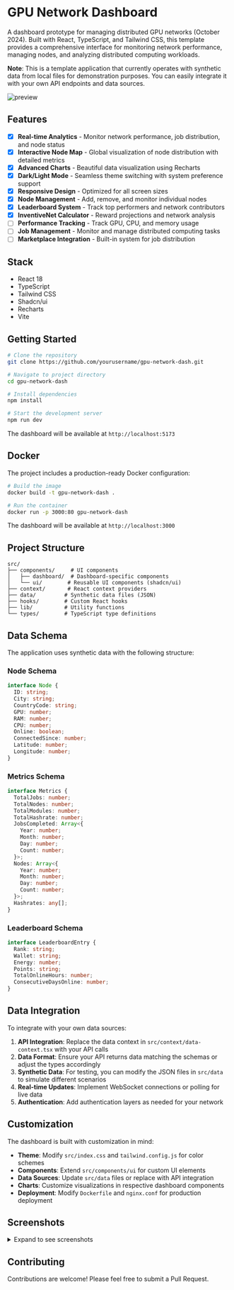 # GPU Network Dashboard

A dashboard prototype for managing distributed GPU networks (October 2024). Built with React, TypeScript, and Tailwind CSS, this template provides a comprehensive interface for monitoring network performance, managing nodes, and analyzing distributed computing workloads.

**Note**: This is a template application that currently operates with synthetic data from local files for demonstration purposes. You can easily integrate it with your own API endpoints and data sources.

![preview](https://github.com/user-attachments/assets/d5f038ea-5a53-409e-87f9-a13b5a92d3bc)

## Features

- [x] **Real-time Analytics** - Monitor network performance, job distribution, and node status
- [x] **Interactive Node Map** - Global visualization of node distribution with detailed metrics
- [x] **Advanced Charts** - Beautiful data visualization using Recharts
- [x] **Dark/Light Mode** - Seamless theme switching with system preference support
- [x] **Responsive Design** - Optimized for all screen sizes
- [x] **Node Management** - Add, remove, and monitor individual nodes
- [x] **Leaderboard System** - Track top performers and network contributors
- [x] **InventiveNet Calculator** - Reward projections and network analysis
- [ ] **Performance Tracking** - Track GPU, CPU, and memory usage
- [ ] **Job Management** - Monitor and manage distributed computing tasks
- [ ] **Marketplace Integration** - Built-in system for job distribution

## Stack

- React 18
- TypeScript
- Tailwind CSS
- Shadcn/ui
- Recharts
- Vite

## Getting Started

```bash
# Clone the repository
git clone https://github.com/yourusername/gpu-network-dash.git

# Navigate to project directory
cd gpu-network-dash

# Install dependencies
npm install

# Start the development server
npm run dev
```

The dashboard will be available at `http://localhost:5173`

## Docker

The project includes a production-ready Docker configuration:

```bash
# Build the image
docker build -t gpu-network-dash .

# Run the container
docker run -p 3000:80 gpu-network-dash
```

The dashboard will be available at `http://localhost:3000`

## Project Structure

```
src/
├── components/     # UI components
│   ├── dashboard/  # Dashboard-specific components
│   └── ui/        # Reusable UI components (shadcn/ui)
├── context/       # React context providers
├── data/         # Synthetic data files (JSON)
├── hooks/        # Custom React hooks
├── lib/          # Utility functions
└── types/        # TypeScript type definitions
```

## Data Schema

The application uses synthetic data with the following structure:

### Node Schema
```typescript
interface Node {
  ID: string;
  City: string;
  CountryCode: string;
  GPU: number;
  RAM: number;
  CPU: number;
  Online: boolean;
  ConnectedSince: number;
  Latitude: number;
  Longitude: number;
}
```

### Metrics Schema
```typescript
interface Metrics {
  TotalJobs: number;
  TotalNodes: number;
  TotalModules: number;
  TotalHashrate: number;
  JobsCompleted: Array<{
    Year: number;
    Month: number;
    Day: number;
    Count: number;
  }>;
  Nodes: Array<{
    Year: number;
    Month: number;
    Day: number;
    Count: number;
  }>;
  Hashrates: any[];
}
```

### Leaderboard Schema
```typescript
interface LeaderboardEntry {
  Rank: string;
  Wallet: string;
  Energy: number;
  Points: string;
  TotalOnlineHours: number;
  ConsecutiveDaysOnline: number;
}
```

## Data Integration

To integrate with your own data sources:

1. **API Integration**: Replace the data context in `src/context/data-context.tsx` with your API calls
2. **Data Format**: Ensure your API returns data matching the schemas or adjust the types accordingly
3. **Synthetic Data**: For testing, you can modify the JSON files in `src/data` to simulate different scenarios
3. **Real-time Updates**: Implement WebSocket connections or polling for live data
4. **Authentication**: Add authentication layers as needed for your network

## Customization

The dashboard is built with customization in mind:

- **Theme**: Modify `src/index.css` and `tailwind.config.js` for color schemes
- **Components**: Extend `src/components/ui` for custom UI elements
- **Data Sources**: Update `src/data` files or replace with API integration
- **Charts**: Customize visualizations in respective dashboard components
- **Deployment**: Modify `Dockerfile` and `nginx.conf` for production deployment

## Screenshots

<details>

<summary>Expand to see screenshots</summary>

### Network Overview

### My Nodes

#### Node Details

### Node Map

### Jobs

### Marketplace

### Analytics

### Leaderboard

### InventiveNet Calculator

### Settings

</details>

## Contributing

Contributions are welcome! Please feel free to submit a Pull Request.
